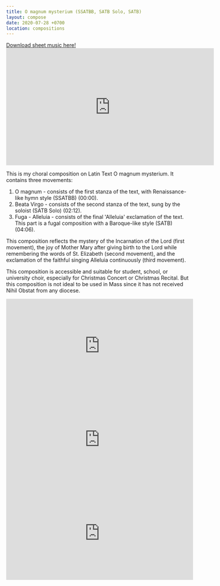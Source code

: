 ```yaml
---
title: O magnum mysterium (SSATBB, SATB Solo, SATB)
layout: compose
date: 2020-07-28 +0700
location: compositions
---
```


<div class="button">
    <a href="https://www.sheetmusicplus.com/title/21833321" target="_blank" onclick="ga('send', 'event', 'buttons', 'download', 'comp-o-magnum-mysterium')">Download sheet music here!</a>
</div>

<iframe width="560" height="315" src="https://www.youtube.com/embed/g0Z4x84z11M" frameborder="0" allow="accelerometer; autoplay; clipboard-write; encrypted-media; gyroscope; picture-in-picture" allowfullscreen></iframe>

This is my choral composition on Latin Text O magnum mysterium. It contains three movements:
1. O magnum - consists of the first stanza of the text, with Renaissance-like hymn style (SSATBB) (00:00).
2. Beata Virgo - consists of the second stanza of the text, sung by the soloist (SATB Solo) (02:12).
3. Fuga - Alleluia - consists of the final 'Alleluia' exclamation of the text. This part is a fugal composition with a Baroque-like style (SATB) (04:06).

This composition reflects the mystery of the Incarnation of the Lord (first movement), the joy of Mother Mary after giving birth to the Lord while remembering the words of St. Elizabeth (second movement), and the exclamation of the faithful singing Alleluia continuously (third movement).

This composition is accessible and suitable for student, school, or university choir, especially for Christmas Concert or Christmas Recital. But this composition is not ideal to be used in Mass since it has not received Nihil Obstat from any diocese.

<iframe src="https://audiomack.com/embed/song/cgdl/i-o-magnum?background=1" scrolling="no" width="100%" height="252" scrollbars="no" frameborder="0"></iframe>

<iframe src="https://audiomack.com/embed/song/cgdl/ii-beata-virgo?background=1" scrolling="no" width="100%" height="252" scrollbars="no" frameborder="0"></iframe>

<iframe src="https://audiomack.com/embed/song/cgdl/iii-fuga-alleluia?background=1" scrolling="no" width="100%" height="252" scrollbars="no" frameborder="0"></iframe>